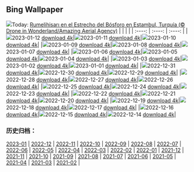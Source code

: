 ## Bing Wallpaper
![](https://global.bing.com/th?id=OHR.RumeliHisari_ES-ES3646246253_UHD.jpg&w=1000)Today: [Rumelihisarı en el Estrecho del Bósforo en Estambul, Turquía (© Drone in Wonderland/Amazing Aerial Agency)](https://global.bing.com/th?id=OHR.RumeliHisari_ES-ES3646246253_UHD.jpg)
|      |      |      |
| :----: | :----: | :----: |
|![](https://global.bing.com/th?id=OHR.RumeliHisari_ES-ES3646246253_UHD.jpg&pid=hp&w=384&h=216&rs=1&c=4)2023-01-12 [download 4k](https://global.bing.com/th?id=OHR.RumeliHisari_ES-ES3646246253_UHD.jpg)|![](https://global.bing.com/th?id=OHR.Umschreibung_ES-ES3490140659_UHD.jpg&pid=hp&w=384&h=216&rs=1&c=4)2023-01-11 [download 4k](https://global.bing.com/th?id=OHR.Umschreibung_ES-ES3490140659_UHD.jpg)|![](https://global.bing.com/th?id=OHR.HummockIce_ES-ES3210138646_UHD.jpg&pid=hp&w=384&h=216&rs=1&c=4)2023-01-10 [download 4k](https://global.bing.com/th?id=OHR.HummockIce_ES-ES3210138646_UHD.jpg)|
|![](https://global.bing.com/th?id=OHR.BisonWindCave_ES-ES2763111385_UHD.jpg&pid=hp&w=384&h=216&rs=1&c=4)2023-01-09 [download 4k](https://global.bing.com/th?id=OHR.BisonWindCave_ES-ES2763111385_UHD.jpg)|![](https://global.bing.com/th?id=OHR.Breckenridge_ES-ES8420541798_UHD.jpg&pid=hp&w=384&h=216&rs=1&c=4)2023-01-08 [download 4k](https://global.bing.com/th?id=OHR.Breckenridge_ES-ES8420541798_UHD.jpg)|![](https://global.bing.com/th?id=OHR.Mohair_ES-ES8261142242_UHD.jpg&pid=hp&w=384&h=216&rs=1&c=4)2023-01-07 [download 4k](https://global.bing.com/th?id=OHR.Mohair_ES-ES8261142242_UHD.jpg)|
|![](https://global.bing.com/th?id=OHR.BlackFell_ES-ES8128978565_UHD.jpg&pid=hp&w=384&h=216&rs=1&c=4)2023-01-06 [download 4k](https://global.bing.com/th?id=OHR.BlackFell_ES-ES8128978565_UHD.jpg)|![](https://global.bing.com/th?id=OHR.HIISSF_ES-ES7972659269_UHD.jpg&pid=hp&w=384&h=216&rs=1&c=4)2023-01-05 [download 4k](https://global.bing.com/th?id=OHR.HIISSF_ES-ES7972659269_UHD.jpg)|![](https://global.bing.com/th?id=OHR.Perihelion_ES-ES7682953303_UHD.jpg&pid=hp&w=384&h=216&rs=1&c=4)2023-01-04 [download 4k](https://global.bing.com/th?id=OHR.Perihelion_ES-ES7682953303_UHD.jpg)|
|![](https://global.bing.com/th?id=OHR.SandhillSleeping_ES-ES7561503861_UHD.jpg&pid=hp&w=384&h=216&rs=1&c=4)2023-01-03 [download 4k](https://global.bing.com/th?id=OHR.SandhillSleeping_ES-ES7561503861_UHD.jpg)|![](https://global.bing.com/th?id=OHR.HohenzollernBurg_ES-ES7429564998_UHD.jpg&pid=hp&w=384&h=216&rs=1&c=4)2023-01-02 [download 4k](https://global.bing.com/th?id=OHR.HohenzollernBurg_ES-ES7429564998_UHD.jpg)|![](https://global.bing.com/th?id=OHR.NorwayNYD_ES-ES7256625259_UHD.jpg&pid=hp&w=384&h=216&rs=1&c=4)2023-01-01 [download 4k](https://global.bing.com/th?id=OHR.NorwayNYD_ES-ES7256625259_UHD.jpg)|
|![](https://global.bing.com/th?id=OHR.SydneyNYE_ES-ES6840908989_UHD.jpg&pid=hp&w=384&h=216&rs=1&c=4)2022-12-31 [download 4k](https://global.bing.com/th?id=OHR.SydneyNYE_ES-ES6840908989_UHD.jpg)|![](https://global.bing.com/th?id=OHR.ChalkRock_ES-ES6427358574_UHD.jpg&pid=hp&w=384&h=216&rs=1&c=4)2022-12-30 [download 4k](https://global.bing.com/th?id=OHR.ChalkRock_ES-ES6427358574_UHD.jpg)|![](https://global.bing.com/th?id=OHR.ButterflyEffect_ES-ES0169955437_UHD.jpg&pid=hp&w=384&h=216&rs=1&c=4)2022-12-29 [download 4k](https://global.bing.com/th?id=OHR.ButterflyEffect_ES-ES0169955437_UHD.jpg)|
|![](https://global.bing.com/th?id=OHR.ChiesaBianca_ES-ES9873788622_UHD.jpg&pid=hp&w=384&h=216&rs=1&c=4)2022-12-28 [download 4k](https://global.bing.com/th?id=OHR.ChiesaBianca_ES-ES9873788622_UHD.jpg)|![](https://global.bing.com/th?id=OHR.BlueLagoon_ES-ES9544987436_UHD.jpg&pid=hp&w=384&h=216&rs=1&c=4)2022-12-27 [download 4k](https://global.bing.com/th?id=OHR.BlueLagoon_ES-ES9544987436_UHD.jpg)|![](https://global.bing.com/th?id=OHR.BeverleyWestwood_ES-ES9069031217_UHD.jpg&pid=hp&w=384&h=216&rs=1&c=4)2022-12-26 [download 4k](https://global.bing.com/th?id=OHR.BeverleyWestwood_ES-ES9069031217_UHD.jpg)|
|![](https://global.bing.com/th?id=OHR.ChristmasSouvenir_ES-ES8643575572_UHD.jpg&pid=hp&w=384&h=216&rs=1&c=4)2022-12-25 [download 4k](https://global.bing.com/th?id=OHR.ChristmasSouvenir_ES-ES8643575572_UHD.jpg)|![](https://global.bing.com/th?id=OHR.AmalgaTree_ES-ES7791363224_UHD.jpg&pid=hp&w=384&h=216&rs=1&c=4)2022-12-24 [download 4k](https://global.bing.com/th?id=OHR.AmalgaTree_ES-ES7791363224_UHD.jpg)|![](https://global.bing.com/th?id=OHR.GentooGrievances_ES-ES7228528863_UHD.jpg&pid=hp&w=384&h=216&rs=1&c=4)2022-12-23 [download 4k](https://global.bing.com/th?id=OHR.GentooGrievances_ES-ES7228528863_UHD.jpg)|
|![](https://global.bing.com/th?id=OHR.TreeGaleriesLafayette_ES-ES6307542465_UHD.jpg&pid=hp&w=384&h=216&rs=1&c=4)2022-12-22 [download 4k](https://global.bing.com/th?id=OHR.TreeGaleriesLafayette_ES-ES6307542465_UHD.jpg)|![](https://global.bing.com/th?id=OHR.SolarHalo_ES-ES5785722948_UHD.jpg&pid=hp&w=384&h=216&rs=1&c=4)2022-12-21 [download 4k](https://global.bing.com/th?id=OHR.SolarHalo_ES-ES5785722948_UHD.jpg)|![](https://global.bing.com/th?id=OHR.PalaceBelvedere_ES-ES5391422631_UHD.jpg&pid=hp&w=384&h=216&rs=1&c=4)2022-12-20 [download 4k](https://global.bing.com/th?id=OHR.PalaceBelvedere_ES-ES5391422631_UHD.jpg)|
|![](https://global.bing.com/th?id=OHR.WinterberryBush_ES-ES4974421640_UHD.jpg&pid=hp&w=384&h=216&rs=1&c=4)2022-12-19 [download 4k](https://global.bing.com/th?id=OHR.WinterberryBush_ES-ES4974421640_UHD.jpg)|![](https://global.bing.com/th?id=OHR.SouthBeach_ES-ES4553676114_UHD.jpg&pid=hp&w=384&h=216&rs=1&c=4)2022-12-18 [download 4k](https://global.bing.com/th?id=OHR.SouthBeach_ES-ES4553676114_UHD.jpg)|![](https://global.bing.com/th?id=OHR.GlacierGoats_ES-ES4078717815_UHD.jpg&pid=hp&w=384&h=216&rs=1&c=4)2022-12-17 [download 4k](https://global.bing.com/th?id=OHR.GlacierGoats_ES-ES4078717815_UHD.jpg)|
|![](https://global.bing.com/th?id=OHR.AtlantaLights_ES-ES3569285522_UHD.jpg&pid=hp&w=384&h=216&rs=1&c=4)2022-12-16 [download 4k](https://global.bing.com/th?id=OHR.AtlantaLights_ES-ES3569285522_UHD.jpg)|![](https://global.bing.com/th?id=OHR.Borovets_ES-ES6258199068_UHD.jpg&pid=hp&w=384&h=216&rs=1&c=4)2022-12-15 [download 4k](https://global.bing.com/th?id=OHR.Borovets_ES-ES6258199068_UHD.jpg)|![](https://global.bing.com/th?id=OHR.GranParadiso100th_ES-ES6106804343_UHD.jpg&pid=hp&w=384&h=216&rs=1&c=4)2022-12-14 [download 4k](https://global.bing.com/th?id=OHR.GranParadiso100th_ES-ES6106804343_UHD.jpg)|

### 历史归档：
[2023-01](https://github.com/niumoo/bing-wallpaper/tree/main/picture/2023-01/) | [2022-12](https://github.com/niumoo/bing-wallpaper/tree/main/picture/2022-12/) | [2022-11](https://github.com/niumoo/bing-wallpaper/tree/main/picture/2022-11/) | [2022-10](https://github.com/niumoo/bing-wallpaper/tree/main/picture/2022-10/) | [2022-09](https://github.com/niumoo/bing-wallpaper/tree/main/picture/2022-09/) | [2022-08](https://github.com/niumoo/bing-wallpaper/tree/main/picture/2022-08/) | [2022-07](https://github.com/niumoo/bing-wallpaper/tree/main/picture/2022-07/) | [2022-06](https://github.com/niumoo/bing-wallpaper/tree/main/picture/2022-06/) | 
[2022-05](https://github.com/niumoo/bing-wallpaper/tree/main/picture/2022-05/) | [2022-04](https://github.com/niumoo/bing-wallpaper/tree/main/picture/2022-04/) | [2022-03](https://github.com/niumoo/bing-wallpaper/tree/main/picture/2022-03/) | [2022-02](https://github.com/niumoo/bing-wallpaper/tree/main/picture/2022-02/) | [2022-01](https://github.com/niumoo/bing-wallpaper/tree/main/picture/2022-01/) | [2021-12](https://github.com/niumoo/bing-wallpaper/tree/main/picture/2021-12/) | [2021-11](https://github.com/niumoo/bing-wallpaper/tree/main/picture/2021-11/) | [2021-10](https://github.com/niumoo/bing-wallpaper/tree/main/picture/2021-10/) | 
[2021-09](https://github.com/niumoo/bing-wallpaper/tree/main/picture/2021-09/) | [2021-08](https://github.com/niumoo/bing-wallpaper/tree/main/picture/2021-08/) | [2021-07](https://github.com/niumoo/bing-wallpaper/tree/main/picture/2021-07/) | [2021-06](https://github.com/niumoo/bing-wallpaper/tree/main/picture/2021-06/) | [2021-05](https://github.com/niumoo/bing-wallpaper/tree/main/picture/2021-05/) | [2021-04](https://github.com/niumoo/bing-wallpaper/tree/main/picture/2021-04/) | [2021-03](https://github.com/niumoo/bing-wallpaper/tree/main/picture/2021-03/) | [2021-02](https://github.com/niumoo/bing-wallpaper/tree/main/picture/2021-02/) | 
